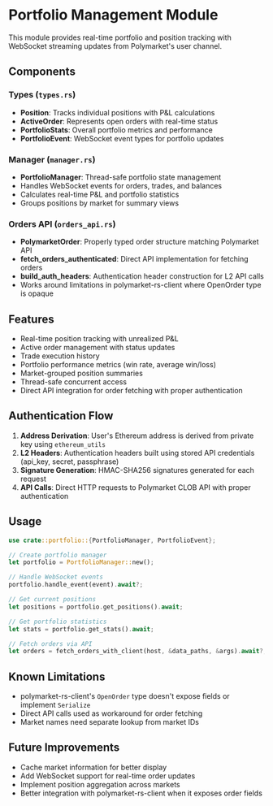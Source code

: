 # Portfolio Management Module

This module provides real-time portfolio and position tracking with WebSocket streaming updates from Polymarket's user channel.

## Components

### Types (`types.rs`)
- **Position**: Tracks individual positions with P&L calculations
- **ActiveOrder**: Represents open orders with real-time status
- **PortfolioStats**: Overall portfolio metrics and performance
- **PortfolioEvent**: WebSocket event types for portfolio updates

### Manager (`manager.rs`)
- **PortfolioManager**: Thread-safe portfolio state management
- Handles WebSocket events for orders, trades, and balances
- Calculates real-time P&L and portfolio statistics
- Groups positions by market for summary views

### Orders API (`orders_api.rs`)
- **PolymarketOrder**: Properly typed order structure matching Polymarket API
- **fetch_orders_authenticated**: Direct API implementation for fetching orders
- **build_auth_headers**: Authentication header construction for L2 API calls
- Works around limitations in polymarket-rs-client where OpenOrder type is opaque

## Features

- Real-time position tracking with unrealized P&L
- Active order management with status updates
- Trade execution history
- Portfolio performance metrics (win rate, average win/loss)
- Market-grouped position summaries
- Thread-safe concurrent access
- Direct API integration for order fetching with proper authentication

## Authentication Flow

1. **Address Derivation**: User's Ethereum address is derived from private key using `ethereum_utils`
2. **L2 Headers**: Authentication headers built using stored API credentials (api_key, secret, passphrase)
3. **Signature Generation**: HMAC-SHA256 signatures generated for each request
4. **API Calls**: Direct HTTP requests to Polymarket CLOB API with proper authentication

## Usage

```rust
use crate::portfolio::{PortfolioManager, PortfolioEvent};

// Create portfolio manager
let portfolio = PortfolioManager::new();

// Handle WebSocket events
portfolio.handle_event(event).await?;

// Get current positions
let positions = portfolio.get_positions().await;

// Get portfolio statistics
let stats = portfolio.get_stats().await;

// Fetch orders via API
let orders = fetch_orders_with_client(host, &data_paths, &args).await?;
```

## Known Limitations

- polymarket-rs-client's `OpenOrder` type doesn't expose fields or implement `Serialize`
- Direct API calls used as workaround for order fetching
- Market names need separate lookup from market IDs

## Future Improvements

- Cache market information for better display
- Add WebSocket support for real-time order updates
- Implement position aggregation across markets
- Better integration with polymarket-rs-client when it exposes order fields